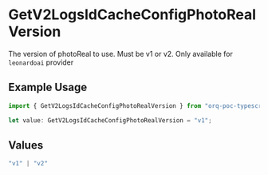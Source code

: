# GetV2LogsIdCacheConfigPhotoRealVersion

The version of photoReal to use. Must be v1 or v2. Only available for `leonardoai` provider

## Example Usage

```typescript
import { GetV2LogsIdCacheConfigPhotoRealVersion } from "orq-poc-typescript-multi-env-version/models/operations";

let value: GetV2LogsIdCacheConfigPhotoRealVersion = "v1";
```

## Values

```typescript
"v1" | "v2"
```